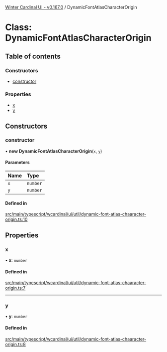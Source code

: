 [Winter Cardinal UI - v0.167.0](../index.md) / DynamicFontAtlasCharacterOrigin

# Class: DynamicFontAtlasCharacterOrigin

## Table of contents

### Constructors

- [constructor](DynamicFontAtlasCharacterOrigin.md#constructor)

### Properties

- [x](DynamicFontAtlasCharacterOrigin.md#x)
- [y](DynamicFontAtlasCharacterOrigin.md#y)

## Constructors

### constructor

• **new DynamicFontAtlasCharacterOrigin**(`x`, `y`)

#### Parameters

| Name | Type |
| :------ | :------ |
| `x` | `number` |
| `y` | `number` |

#### Defined in

[src/main/typescript/wcardinal/ui/util/dynamic-font-atlas-chaaracter-origin.ts:10](https://github.com/winter-cardinal/winter-cardinal-ui/blob/v0.167.0/src/main/typescript/wcardinal/ui/util/dynamic-font-atlas-chaaracter-origin.ts#L10)

## Properties

### x

• **x**: `number`

#### Defined in

[src/main/typescript/wcardinal/ui/util/dynamic-font-atlas-chaaracter-origin.ts:7](https://github.com/winter-cardinal/winter-cardinal-ui/blob/v0.167.0/src/main/typescript/wcardinal/ui/util/dynamic-font-atlas-chaaracter-origin.ts#L7)

___

### y

• **y**: `number`

#### Defined in

[src/main/typescript/wcardinal/ui/util/dynamic-font-atlas-chaaracter-origin.ts:8](https://github.com/winter-cardinal/winter-cardinal-ui/blob/v0.167.0/src/main/typescript/wcardinal/ui/util/dynamic-font-atlas-chaaracter-origin.ts#L8)
